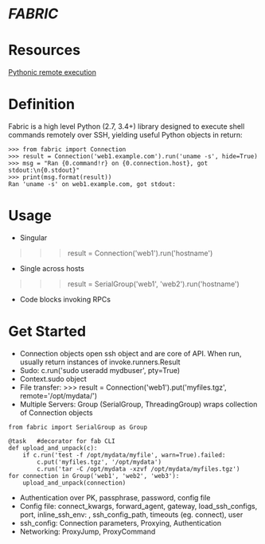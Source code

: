 ***FABRIC***
===========

Resources
==========
[Pythonic remote execution](http://www.fabfile.org/)

Definition
==========
Fabric is a high level Python (2.7, 3.4+) library designed to execute shell commands remotely over SSH, yielding useful Python objects in return:

```
>>> from fabric import Connection
>>> result = Connection('web1.example.com').run('uname -s', hide=True)
>>> msg = "Ran {0.command!r} on {0.connection.host}, got stdout:\n{0.stdout}"
>>> print(msg.format(result))
Ran 'uname -s' on web1.example.com, got stdout:
```

Usage
=====

* Singular
>>> result = Connection('web1').run('hostname')

* Single across hosts
>>> result = SerialGroup('web1', 'web2').run('hostname')

* Code blocks invoking RPCs


Get Started
===========
* Connection objects open ssh object and are core of API.  When run, usually return instances of invoke.runners.Result
* Sudo:  c.run('sudo useradd mydbuser', pty=True)
* Context.sudo object
* File transfer: >>> result = Connection('web1').put('myfiles.tgz', remote='/opt/mydata/')
* Multiple Servers: Group (SerialGroup, ThreadingGroup) wraps collection of Connection objects

```
from fabric import SerialGroup as Group

@task   #decorator for fab CLI
def upload_and_unpack(c):
    if c.run('test -f /opt/mydata/myfile', warn=True).failed:
        c.put('myfiles.tgz', '/opt/mydata')
        c.run('tar -C /opt/mydata -xzvf /opt/mydata/myfiles.tgz')
for connection in Group('web1', 'web2', 'web3'):
    upload_and_unpack(connection)
```

* Authentication over PK, passphrase, password, config file
* Config file:
connect_kwargs,
forward_agent,
gateway,
load_ssh_configs,
port,
inline_ssh_env: ,
ssh_config_path,
timeouts (eg. connect),
user
* ssh_config: Connection parameters, Proxying, Authentication
* Networking:  ProxyJump, ProxyCommand